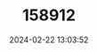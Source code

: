 ---
title: "158912"
category: "Orthemis biolleyi"
draft: false
date: 2024-02-22 13:03:52
languages:
  English: ["Yellow-lined Skimmer"]
---